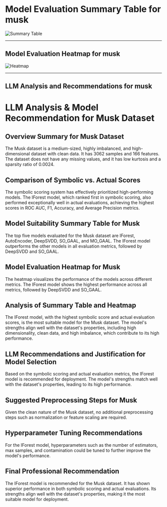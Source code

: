 # Model Evaluation Summary Table for musk

![Summary Table](file:////home/exouser/Downloads/UofACPCode/outputs/llm_outputs/musk_summary_table.png)

---

## Model Evaluation Heatmap for musk

![Heatmap](file:////home/exouser/Downloads/UofACPCode/outputs/llm_outputs/musk_rank_heatmap_sorted.png)

---

## LLM Analysis and Recommendations for musk

# LLM Analysis & Model Recommendation for Musk Dataset

## Overview Summary for Musk Dataset

The Musk dataset is a medium-sized, highly imbalanced, and high-dimensional dataset with clean data. It has 3062 samples and 166 features. The dataset does not have any missing values, and it has low kurtosis and a sparsity ratio of 0.0024.

## Comparison of Symbolic vs. Actual Scores

The symbolic scoring system has effectively prioritized high-performing models. The IForest model, which ranked first in symbolic scoring, also performed exceptionally well in actual evaluations, achieving the highest scores in ROC AUC, F1, Accuracy, and Average Precision metrics. 

## Model Suitability Summary Table for Musk

The top five models evaluated for the Musk dataset are IForest, AutoEncoder, DeepSVDD, SO_GAAL, and MO_GAAL. The IForest model outperforms the other models in all evaluation metrics, followed by DeepSVDD and SO_GAAL. 

## Model Evaluation Heatmap for Musk

The heatmap visualizes the performance of the models across different metrics. The IForest model shows the highest performance across all metrics, followed by DeepSVDD and SO_GAAL. 

## Analysis of Summary Table and Heatmap

The IForest model, with the highest symbolic score and actual evaluation scores, is the most suitable model for the Musk dataset. The model's strengths align well with the dataset's properties, including high dimensionality, clean data, and high imbalance, which contribute to its high performance.

## LLM Recommendations and Justification for Model Selection

Based on the symbolic scoring and actual evaluation metrics, the IForest model is recommended for deployment. The model's strengths match well with the dataset's properties, leading to its high performance. 

## Suggested Preprocessing Steps for Musk

Given the clean nature of the Musk dataset, no additional preprocessing steps such as normalization or feature scaling are required. 

## Hyperparameter Tuning Recommendations

For the IForest model, hyperparameters such as the number of estimators, max samples, and contamination could be tuned to further improve the model's performance.

## Final Professional Recommendation

The IForest model is recommended for the Musk dataset. It has shown superior performance in both symbolic scoring and actual evaluations. Its strengths align well with the dataset's properties, making it the most suitable model for deployment.